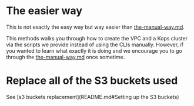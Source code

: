 The easier way
================
This is not exactly the easy way but way easier than [the-manual-way.md](the-manual-way.md).

This methods walks you through how to create the VPC and a Kops cluster via
the scripts we provide instead of using the CLIs manually.  However, if you wanted
to learn what exactly it is doing and we encourage you to go through the [the-manual-way.md](the-manual-way.md)
once sometime.

# Replace all of the S3 buckets used
See [s3 buckets replacement](README.md#Setting up the S3 buckets)
